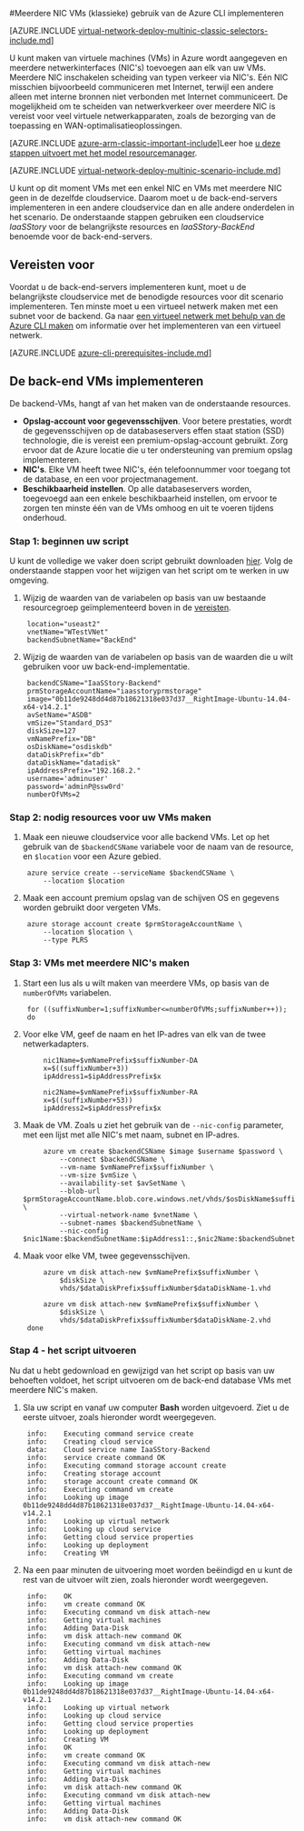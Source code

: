 <properties
   pageTitle="Meerdere NIC VMs de CLI Azure gebruiken in het implementatiemodel klassieke implementeren | Microsoft Azure"
   description="Informatie over het gebruik van de Azure CLI in het implementatiemodel klassieke van meerdere NIC VMs implementeren"
   services="virtual-network"
   documentationCenter="na"
   authors="jimdial"
   manager="carmonm"
   editor=""
   tags="azure-service-management"
/>
<tags  
   ms.service="virtual-network"
   ms.devlang="na"
   ms.topic="article"
   ms.tgt_pltfrm="na"
   ms.workload="infrastructure-services"
   ms.date="02/02/2016"
   ms.author="jdial" />

#<a name="deploy-multi-nic-vms-classic-using-the-azure-cli"></a>Meerdere NIC VMs (klassieke) gebruik van de Azure CLI implementeren

[AZURE.INCLUDE [virtual-network-deploy-multinic-classic-selectors-include.md](../../includes/virtual-network-deploy-multinic-classic-selectors-include.md)]

U kunt maken van virtuele machines (VMs) in Azure wordt aangegeven en meerdere netwerkinterfaces (NIC's) toevoegen aan elk van uw VMs. Meerdere NIC inschakelen scheiding van typen verkeer via NIC's. Eén NIC misschien bijvoorbeeld communiceren met Internet, terwijl een andere alleen met interne bronnen niet verbonden met Internet communiceert. De mogelijkheid om te scheiden van netwerkverkeer over meerdere NIC is vereist voor veel virtuele netwerkapparaten, zoals de bezorging van de toepassing en WAN-optimalisatieoplossingen.

[AZURE.INCLUDE [azure-arm-classic-important-include](../../includes/learn-about-deployment-models-classic-include.md)]Leer hoe [u deze stappen uitvoert met het model resourcemanager](virtual-network-deploy-multinic-arm-cli.md).

[AZURE.INCLUDE [virtual-network-deploy-multinic-scenario-include.md](../../includes/virtual-network-deploy-multinic-scenario-include.md)]

U kunt op dit moment VMs met een enkel NIC en VMs met meerdere NIC geen in de dezelfde cloudservice. Daarom moet u de back-end-servers implementeren in een andere cloudservice dan en alle andere onderdelen in het scenario. De onderstaande stappen gebruiken een cloudservice *IaaSStory* voor de belangrijkste resources en *IaaSStory-BackEnd* benoemde voor de back-end-servers.

## <a name="prerequisites"></a>Vereisten voor

Voordat u de back-end-servers implementeren kunt, moet u de belangrijkste cloudservice met de benodigde resources voor dit scenario implementeren. Ten minste moet u een virtueel netwerk maken met een subnet voor de backend. Ga naar [een virtueel netwerk met behulp van de Azure CLI maken](virtual-networks-create-vnet-classic-cli.md) om informatie over het implementeren van een virtueel netwerk.

[AZURE.INCLUDE [azure-cli-prerequisites-include.md](../../includes/azure-cli-prerequisites-include.md)]

## <a name="deploy-the-back-end-vms"></a>De back-end VMs implementeren

De backend-VMs, hangt af van het maken van de onderstaande resources.

- **Opslag-account voor gegevensschijven**. Voor betere prestaties, wordt de gegevensschijven op de databaseservers effen staat station (SSD) technologie, die is vereist een premium-opslag-account gebruikt. Zorg ervoor dat de Azure locatie die u ter ondersteuning van premium opslag implementeren.
- **NIC's**. Elke VM heeft twee NIC's, één telefoonnummer voor toegang tot de database, en een voor projectmanagement.
- **Beschikbaarheid instellen**. Op alle databaseservers worden, toegevoegd aan een enkele beschikbaarheid instellen, om ervoor te zorgen ten minste één van de VMs omhoog en uit te voeren tijdens onderhoud.

### <a name="step-1---start-your-script"></a>Stap 1: beginnen uw script

U kunt de volledige we vaker doen script gebruikt downloaden [hier](https://raw.githubusercontent.com/Azure/azure-quickstart-templates/master/IaaS-Story/11-MultiNIC/classic/virtual-network-deploy-multinic-classic-cli.sh). Volg de onderstaande stappen voor het wijzigen van het script om te werken in uw omgeving.

1. Wijzig de waarden van de variabelen op basis van uw bestaande resourcegroep geïmplementeerd boven in de [vereisten](#Prerequisites).

        location="useast2"
        vnetName="WTestVNet"
        backendSubnetName="BackEnd"

2. Wijzig de waarden van de variabelen op basis van de waarden die u wilt gebruiken voor uw back-end-implementatie.

        backendCSName="IaaSStory-Backend"
        prmStorageAccountName="iaasstoryprmstorage"
        image="0b11de9248dd4d87b18621318e037d37__RightImage-Ubuntu-14.04-x64-v14.2.1"
        avSetName="ASDB"
        vmSize="Standard_DS3"
        diskSize=127
        vmNamePrefix="DB"
        osDiskName="osdiskdb"
        dataDiskPrefix="db"
        dataDiskName="datadisk"
        ipAddressPrefix="192.168.2."
        username='adminuser'
        password='adminP@ssw0rd'
        numberOfVMs=2

### <a name="step-2---create-necessary-resources-for-your-vms"></a>Stap 2: nodig resources voor uw VMs maken

1. Maak een nieuwe cloudservice voor alle backend VMs. Let op het gebruik van de `$backendCSName` variabele voor de naam van de resource, en `$location` voor een Azure gebied.

        azure service create --serviceName $backendCSName \
            --location $location

2. Maak een account premium opslag van de schijven OS en gegevens worden gebruikt door vergeten VMs.

        azure storage account create $prmStorageAccountName \
            --location $location \
            --type PLRS

### <a name="step-3---create-vms-with-multiple-nics"></a>Stap 3: VMs met meerdere NIC's maken

1. Start een lus als u wilt maken van meerdere VMs, op basis van de `numberOfVMs` variabelen.

        for ((suffixNumber=1;suffixNumber<=numberOfVMs;suffixNumber++));
        do

2. Voor elke VM, geef de naam en het IP-adres van elk van de twee netwerkadapters.

            nic1Name=$vmNamePrefix$suffixNumber-DA
            x=$((suffixNumber+3))
            ipAddress1=$ipAddressPrefix$x

            nic2Name=$vmNamePrefix$suffixNumber-RA
            x=$((suffixNumber+53))
            ipAddress2=$ipAddressPrefix$x

4. Maak de VM. Zoals u ziet het gebruik van de `--nic-config` parameter, met een lijst met alle NIC's met naam, subnet en IP-adres.

            azure vm create $backendCSName $image $username $password \
                --connect $backendCSName \
                --vm-name $vmNamePrefix$suffixNumber \
                --vm-size $vmSize \
                --availability-set $avSetName \
                --blob-url $prmStorageAccountName.blob.core.windows.net/vhds/$osDiskName$suffixNumber.vhd \
                --virtual-network-name $vnetName \
                --subnet-names $backendSubnetName \
                --nic-config $nic1Name:$backendSubnetName:$ipAddress1::,$nic2Name:$backendSubnetName:$ipAddress2::

5. Maak voor elke VM, twee gegevensschijven.

            azure vm disk attach-new $vmNamePrefix$suffixNumber \
                $diskSize \
                vhds/$dataDiskPrefix$suffixNumber$dataDiskName-1.vhd

            azure vm disk attach-new $vmNamePrefix$suffixNumber \
                $diskSize \
                vhds/$dataDiskPrefix$suffixNumber$dataDiskName-2.vhd
        done

### <a name="step-4---run-the-script"></a>Stap 4 - het script uitvoeren

Nu dat u hebt gedownload en gewijzigd van het script op basis van uw behoeften voldoet, het script uitvoeren om de back-end database VMs met meerdere NIC's maken.

1. Sla uw script en vanaf uw computer **Bash** worden uitgevoerd. Ziet u de eerste uitvoer, zoals hieronder wordt weergegeven.

        info:    Executing command service create
        info:    Creating cloud service
        data:    Cloud service name IaaSStory-Backend
        info:    service create command OK
        info:    Executing command storage account create
        info:    Creating storage account
        info:    storage account create command OK
        info:    Executing command vm create
        info:    Looking up image 0b11de9248dd4d87b18621318e037d37__RightImage-Ubuntu-14.04-x64-v14.2.1
        info:    Looking up virtual network
        info:    Looking up cloud service
        info:    Getting cloud service properties
        info:    Looking up deployment
        info:    Creating VM

2. Na een paar minuten de uitvoering moet worden beëindigd en u kunt de rest van de uitvoer wilt zien, zoals hieronder wordt weergegeven.

        info:    OK
        info:    vm create command OK
        info:    Executing command vm disk attach-new
        info:    Getting virtual machines
        info:    Adding Data-Disk
        info:    vm disk attach-new command OK
        info:    Executing command vm disk attach-new
        info:    Getting virtual machines
        info:    Adding Data-Disk
        info:    vm disk attach-new command OK
        info:    Executing command vm create
        info:    Looking up image 0b11de9248dd4d87b18621318e037d37__RightImage-Ubuntu-14.04-x64-v14.2.1
        info:    Looking up virtual network
        info:    Looking up cloud service
        info:    Getting cloud service properties
        info:    Looking up deployment
        info:    Creating VM
        info:    OK
        info:    vm create command OK
        info:    Executing command vm disk attach-new
        info:    Getting virtual machines
        info:    Adding Data-Disk
        info:    vm disk attach-new command OK
        info:    Executing command vm disk attach-new
        info:    Getting virtual machines
        info:    Adding Data-Disk
        info:    vm disk attach-new command OK
